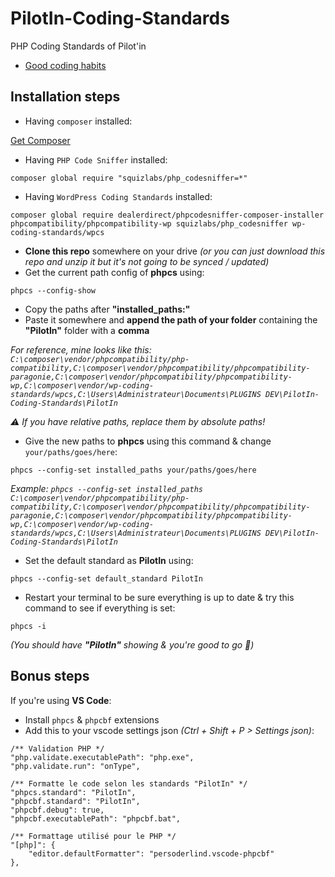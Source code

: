 # PilotIn-Coding-Standards
PHP Coding Standards of Pilot'in

- [Good coding habits](https://gist.github.com/damien-pilot-in/157b0b3bd6f28832ed257d6ea1ab26bc)

## Installation steps

- Having `composer` installed:

[Get Composer](https://getcomposer.org/download/)
- Having `PHP Code Sniffer` installed:

`composer global require "squizlabs/php_codesniffer=*"`
- Having `WordPress Coding Standards` installed:

`composer global require dealerdirect/phpcodesniffer-composer-installer phpcompatibility/phpcompatibility-wp squizlabs/php_codesniffer wp-coding-standards/wpcs`
- **Clone this repo** somewhere on your drive *(or you can just download this repo and unzip it but it's not going to be synced / updated)*
- Get the current path config of **phpcs** using: 

`phpcs --config-show`
- Copy the paths after **"installed_paths:"**
- Paste it somewhere and **append the path of your folder** containing the **"PilotIn"** folder with a **comma**

*For reference, mine looks like this: `C:\composer\vendor/phpcompatibility/php-compatibility,C:\composer\vendor/phpcompatibility/phpcompatibility-paragonie,C:\composer\vendor/phpcompatibility/phpcompatibility-wp,C:\composer\vendor/wp-coding-standards/wpcs,C:\Users\Administrateur\Documents\PLUGINS DEV\PilotIn-Coding-Standards\PilotIn`*

*⚠️ If you have relative paths, replace them by *absolute* paths!*

- Give the new paths to **phpcs** using this command & change `your/paths/goes/here`:

`phpcs --config-set installed_paths your/paths/goes/here`

*Example: `phpcs --config-set installed_paths C:\composer\vendor/phpcompatibility/php-compatibility,C:\composer\vendor/phpcompatibility/phpcompatibility-paragonie,C:\composer\vendor/phpcompatibility/phpcompatibility-wp,C:\composer\vendor/wp-coding-standards/wpcs,C:\Users\Administrateur\Documents\PLUGINS DEV\PilotIn-Coding-Standards\PilotIn`*

- Set the default standard as **PilotIn** using:

`phpcs --config-set default_standard PilotIn`
- Restart your terminal to be sure everything is up to date & try this command to see if everything is set:

`phpcs -i` 

*(You should have **"PilotIn"** showing & you're good to go 🚀)*

## Bonus steps 

If you're using **VS Code**:

- Install `phpcs` & `phpcbf` extensions
- Add this to your vscode settings json _(Ctrl + Shift + P > Settings json)_:
```jsonc
/** Validation PHP */
"php.validate.executablePath": "php.exe",
"php.validate.run": "onType",

/** Formatte le code selon les standards "PilotIn" */
"phpcs.standard": "PilotIn",
"phpcbf.standard": "PilotIn",
"phpcbf.debug": true,
"phpcbf.executablePath": "phpcbf.bat",

/** Formattage utilisé pour le PHP */
"[php]": {
    "editor.defaultFormatter": "persoderlind.vscode-phpcbf"
},
```
